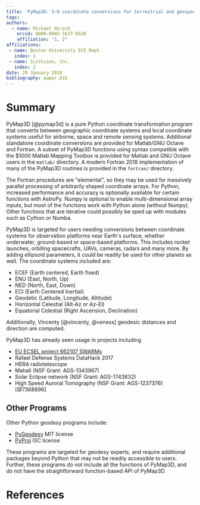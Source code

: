 ```yaml
---
title: 'PyMap3D: 3-D coordinate conversions for terrestrial and geospace environments'
tags:
authors:
  - name: Michael Hirsch
    orcid: 0000-0002-1637-6526
    affiliation: "1, 2"
affiliations:
 - name: Boston University ECE Dept.
   index: 1
 - name: SciVision, Inc.
   index: 2
date: 29 January 2018
bibliography: paper.bib
---
```


# Summary

PyMap3D [@pymap3d] is a pure Python coordinate transformation program that converts between geographic coordinate systems and local coordinate systems useful for airborne, space and remote sensing systems.
Additional standalone coordinate conversions are provided for Matlab/GNU Octave and Fortran.
A subset of PyMap3D functions using syntax compatible with the $1000 Matlab Mapping Toolbox is provided for Matlab and GNU Octave users in the ``matlab/`` directory.
A modern Fortran 2018 implementation of many of the PyMap3D routines is provided in the ``fortran/`` directory.

The Fortran procedures are "elemental", so they may be used for massively parallel processing of arbitrarily shaped coordinate arrays.
For Python, increased performance and accuracy is optionally available for certain functions with AstroPy.
Numpy is optional to enable multi-dimensional array inputs, but most of the functions work with Python alone (without Numpy).
Other functions that are iterative could possibly be sped up with modules such as Cython or Numba.

PyMap3D is targeted for users needing conversions between coordinate systems for observation platforms near Earth's surface,
whether underwater, ground-based or space-based platforms.
This includes rocket launches, orbiting spacecrafts, UAVs, cameras, radars and many more.
By adding ellipsoid parameters, it could be readily be used for other planets as well.
The coordinate systems included are:
* ECEF (Earth centered, Earth fixed)
* ENU (East, North, Up)
* NED (North, East, Down)
* ECI (Earth Centered Inertial)
* Geodetic (Latitude, Longitude, Altitude)
* Horizontal Celestial (Alt-Az or Az-El)
* Equatorial Celestial (Right Ascension, Declination)

Additionally, Vincenty [@vincenty, @veness] geodesic distances and direction are computed.

PyMap3D has already seen usage in projects including
* [EU ECSEL project 662107 SWARMs](http://swarms.eu/)
* Rafael Defense Systems DataHack 2017
* HERA radiotelescope
* Mahali (NSF Grant: AGS-1343967)
* Solar Eclipse network (NSF Grant: AGS-1743832)
* High Speed Auroral Tomography (NSF Grant: AGS-1237376) [@7368896]

## Other Programs

Other Python geodesy programs include:

* [PyGeodesy](https://github.com/mrJean1/PyGeodesy) MIT license
* [PyProj](https://github.com/jswhit/pyproj) ISC license

These programs are targeted for geodesy experts, and require additional packages beyond Python that may not be readily accessible to users.
Further, these programs do not include all the functions of PyMap3D, and do not have the straightforward function-based API of PyMap3D.


# References
